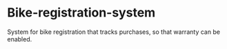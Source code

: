 # Bike-registration-system
System for bike registration that tracks purchases, so that warranty can be enabled.
